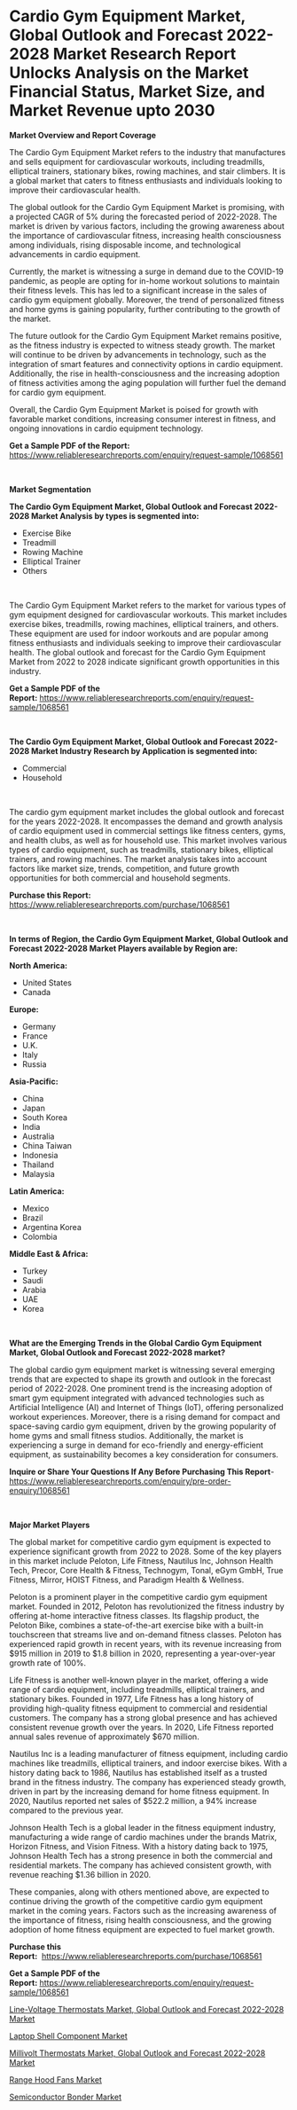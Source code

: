 <p><h1>Cardio Gym Equipment Market, Global Outlook and Forecast 2022-2028 Market Research Report Unlocks Analysis on the Market Financial Status, Market Size, and Market Revenue upto 2030</h1></p><p><strong>Market Overview and Report Coverage</strong></p>
<p><p>The Cardio Gym Equipment Market refers to the industry that manufactures and sells equipment for cardiovascular workouts, including treadmills, elliptical trainers, stationary bikes, rowing machines, and stair climbers. It is a global market that caters to fitness enthusiasts and individuals looking to improve their cardiovascular health.</p><p>The global outlook for the Cardio Gym Equipment Market is promising, with a projected CAGR of 5% during the forecasted period of 2022-2028. The market is driven by various factors, including the growing awareness about the importance of cardiovascular fitness, increasing health consciousness among individuals, rising disposable income, and technological advancements in cardio equipment.</p><p>Currently, the market is witnessing a surge in demand due to the COVID-19 pandemic, as people are opting for in-home workout solutions to maintain their fitness levels. This has led to a significant increase in the sales of cardio gym equipment globally. Moreover, the trend of personalized fitness and home gyms is gaining popularity, further contributing to the growth of the market.</p><p>The future outlook for the Cardio Gym Equipment Market remains positive, as the fitness industry is expected to witness steady growth. The market will continue to be driven by advancements in technology, such as the integration of smart features and connectivity options in cardio equipment. Additionally, the rise in health-consciousness and the increasing adoption of fitness activities among the aging population will further fuel the demand for cardio gym equipment.</p><p>Overall, the Cardio Gym Equipment Market is poised for growth with favorable market conditions, increasing consumer interest in fitness, and ongoing innovations in cardio equipment technology.</p></p>
<p><strong>Get a Sample PDF of the Report:</strong> <a href="https://www.reliableresearchreports.com/enquiry/request-sample/1068561">https://www.reliableresearchreports.com/enquiry/request-sample/1068561</a></p>
<p>&nbsp;</p>
<p><strong>Market Segmentation</strong></p>
<p><strong>The Cardio Gym Equipment Market, Global Outlook and Forecast 2022-2028 Market Analysis by types is segmented into:</strong></p>
<p><ul><li>Exercise Bike</li><li>Treadmill</li><li>Rowing Machine</li><li>Elliptical Trainer</li><li>Others</li></ul></p>
<p>&nbsp;</p>
<p><p>The Cardio Gym Equipment Market refers to the market for various types of gym equipment designed for cardiovascular workouts. This market includes exercise bikes, treadmills, rowing machines, elliptical trainers, and others. These equipment are used for indoor workouts and are popular among fitness enthusiasts and individuals seeking to improve their cardiovascular health. The global outlook and forecast for the Cardio Gym Equipment Market from 2022 to 2028 indicate significant growth opportunities in this industry.</p></p>
<p><strong>Get a Sample PDF of the Report:</strong>&nbsp;<a href="https://www.reliableresearchreports.com/enquiry/request-sample/1068561">https://www.reliableresearchreports.com/enquiry/request-sample/1068561</a></p>
<p>&nbsp;</p>
<p><strong>The Cardio Gym Equipment Market, Global Outlook and Forecast 2022-2028 Market Industry Research by Application is segmented into:</strong></p>
<p><ul><li>Commercial</li><li>Household</li></ul></p>
<p>&nbsp;</p>
<p><p>The cardio gym equipment market includes the global outlook and forecast for the years 2022-2028. It encompasses the demand and growth analysis of cardio equipment used in commercial settings like fitness centers, gyms, and health clubs, as well as for household use. This market involves various types of cardio equipment, such as treadmills, stationary bikes, elliptical trainers, and rowing machines. The market analysis takes into account factors like market size, trends, competition, and future growth opportunities for both commercial and household segments.</p></p>
<p><strong>Purchase this Report:</strong>&nbsp; <a href="https://www.reliableresearchreports.com/purchase/1068561">https://www.reliableresearchreports.com/purchase/1068561</a></p>
<p>&nbsp;</p>
<p><strong>In terms of Region, the Cardio Gym Equipment Market, Global Outlook and Forecast 2022-2028 Market Players available by Region are:</strong></p>
<p>
    <p> <strong> North America: </strong>
        <ul>
            <li>United States</li>
            <li>Canada</li>
        </ul>
        </p> 
    <p> <strong> Europe: </strong>
        <ul>
            <li>Germany</li>
            <li>France</li>
            <li>U.K.</li>
            <li>Italy</li>
            <li>Russia</li>
        </ul>
        </p> 
    <p> <strong> Asia-Pacific: </strong>
        <ul>
            <li>China</li>
            <li>Japan</li>
            <li>South Korea</li>
            <li>India</li>
            <li>Australia</li>
            <li>China Taiwan</li>
            <li>Indonesia</li>
            <li>Thailand</li>
            <li>Malaysia</li>
        </ul>
        </p> 
    <p> <strong> Latin America: </strong>
        <ul>
            <li>Mexico</li>
            <li>Brazil</li>
            <li>Argentina Korea</li>
            <li>Colombia</li>
        </ul>
        </p> 
    <p> <strong> Middle East & Africa: </strong>
        <ul>
            <li>Turkey</li>
            <li>Saudi</li>
            <li>Arabia</li>
            <li>UAE</li>
            <li>Korea</li>
        </ul>
    </p>
    </p>
<p>&nbsp;</p>
<p><strong>What are the Emerging Trends in the Global Cardio Gym Equipment Market, Global Outlook and Forecast 2022-2028 market?</strong></p>
<p><p>The global cardio gym equipment market is witnessing several emerging trends that are expected to shape its growth and outlook in the forecast period of 2022-2028. One prominent trend is the increasing adoption of smart gym equipment integrated with advanced technologies such as Artificial Intelligence (AI) and Internet of Things (IoT), offering personalized workout experiences. Moreover, there is a rising demand for compact and space-saving cardio gym equipment, driven by the growing popularity of home gyms and small fitness studios. Additionally, the market is experiencing a surge in demand for eco-friendly and energy-efficient equipment, as sustainability becomes a key consideration for consumers.</p></p>
<p><strong>Inquire or Share Your Questions If Any Before Purchasing This Report</strong>- <a href="https://www.reliableresearchreports.com/enquiry/pre-order-enquiry/1068561">https://www.reliableresearchreports.com/enquiry/pre-order-enquiry/1068561</a></p>
<p>&nbsp;</p>
<p><strong>Major Market Players</strong></p>
<p><p>The global market for competitive cardio gym equipment is expected to experience significant growth from 2022 to 2028. Some of the key players in this market include Peloton, Life Fitness, Nautilus Inc, Johnson Health Tech, Precor, Core Health & Fitness, Technogym, Tonal, eGym GmbH, True Fitness, Mirror, HOIST Fitness, and Paradigm Health & Wellness.</p><p>Peloton is a prominent player in the competitive cardio gym equipment market. Founded in 2012, Peloton has revolutionized the fitness industry by offering at-home interactive fitness classes. Its flagship product, the Peloton Bike, combines a state-of-the-art exercise bike with a built-in touchscreen that streams live and on-demand fitness classes. Peloton has experienced rapid growth in recent years, with its revenue increasing from $915 million in 2019 to $1.8 billion in 2020, representing a year-over-year growth rate of 100%.</p><p>Life Fitness is another well-known player in the market, offering a wide range of cardio equipment, including treadmills, elliptical trainers, and stationary bikes. Founded in 1977, Life Fitness has a long history of providing high-quality fitness equipment to commercial and residential customers. The company has a strong global presence and has achieved consistent revenue growth over the years. In 2020, Life Fitness reported annual sales revenue of approximately $670 million.</p><p>Nautilus Inc is a leading manufacturer of fitness equipment, including cardio machines like treadmills, elliptical trainers, and indoor exercise bikes. With a history dating back to 1986, Nautilus has established itself as a trusted brand in the fitness industry. The company has experienced steady growth, driven in part by the increasing demand for home fitness equipment. In 2020, Nautilus reported net sales of $522.2 million, a 94% increase compared to the previous year.</p><p>Johnson Health Tech is a global leader in the fitness equipment industry, manufacturing a wide range of cardio machines under the brands Matrix, Horizon Fitness, and Vision Fitness. With a history dating back to 1975, Johnson Health Tech has a strong presence in both the commercial and residential markets. The company has achieved consistent growth, with revenue reaching $1.36 billion in 2020.</p><p>These companies, along with others mentioned above, are expected to continue driving the growth of the competitive cardio gym equipment market in the coming years. Factors such as the increasing awareness of the importance of fitness, rising health consciousness, and the growing adoption of home fitness equipment are expected to fuel market growth.</p></p>
<p><strong>Purchase this Report:</strong>&nbsp;&nbsp;<a href="https://www.reliableresearchreports.com/purchase/1068561">https://www.reliableresearchreports.com/purchase/1068561</a></p>
<p></p>
<p><strong>Get a Sample PDF of the Report:</strong>&nbsp;<a href="https://www.reliableresearchreports.com/enquiry/request-sample/1068561">https://www.reliableresearchreports.com/enquiry/request-sample/1068561</a></p>
<p><p><a href="https://github.com/RoccoManning/Market-Research-Report-List-1/blob/main/line-voltage-thermostats-market-global-outlook-and-forecast-2022-2028-market.md">Line-Voltage Thermostats Market, Global Outlook and Forecast 2022-2028 Market</a></p><p><a href="https://www.reportprime.com/laptop-shell-component-r3245">Laptop Shell Component Market</a></p><p><a href="https://github.com/NorbertYates/Market-Research-Report-List-1/blob/main/millivolt-thermostats-market-global-outlook-and-forecast-2022-2028-market.md">Millivolt Thermostats Market, Global Outlook and Forecast 2022-2028 Market</a></p><p><a href="https://www.linkedin.com/pulse/range-hood-fans-market-challenges-opportunities-growth-drivers-prioe/">Range Hood Fans Market</a></p><p><a href="https://www.reportprime.com/semiconductor-bonder-r3247">Semiconductor Bonder Market</a></p></p>